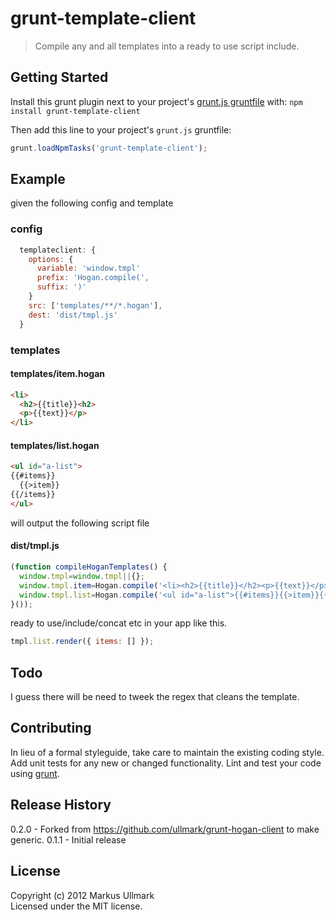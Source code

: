 # grunt-template-client

> Compile any and all templates into a ready to use script include.

## Getting Started
Install this grunt plugin next to your project's [grunt.js gruntfile][getting_started] with: `npm install grunt-template-client`

Then add this line to your project's `grunt.js` gruntfile:

```javascript
grunt.loadNpmTasks('grunt-template-client');
```

[grunt]: http://gruntjs.com/
[getting_started]: https://github.com/gruntjs/grunt/blob/master/docs/getting_started.md

## Example
given the following config and template
### config
```javascript
  templateclient: {
    options: {
      variable: 'window.tmpl'
      prefix: 'Hogan.compile(',
      suffix: ')'
    }
    src: ['templates/**/*.hogan'],
    dest: 'dist/tmpl.js' 
  }
```
### templates
#### templates/item.hogan
```html
<li>
  <h2>{{title}}<h2>
  <p>{{text}}</p>
</li>
```
#### templates/list.hogan
```html
<ul id="a-list">
{{#items}}
  {{>item}}
{{/items}}
</ul>
```

will output the following script file
#### dist/tmpl.js
```javascript
(function compileHoganTemplates() {
  window.tmpl=window.tmpl||{};
  window.tmpl.item=Hogan.compile('<li><h2>{{title}}</h2><p>{{text}}</p></li>');
  window.tmpl.list=Hogan.compile('<ul id="a-list">{{#items}}{{>item}}{{/items}}</ul>');
}());
```
ready to use/include/concat etc in your app like this.

```javascript
tmpl.list.render({ items: [] });
```

## Todo
I guess there will be need to tweek the regex that cleans the template.

## Contributing
In lieu of a formal styleguide, take care to maintain the existing coding style. Add unit tests for any new or changed functionality. Lint and test your code using [grunt][grunt].

## Release History
0.2.0 - Forked from https://github.com/ullmark/grunt-hogan-client to make generic.
0.1.1 - Initial release

## License
Copyright (c) 2012 Markus Ullmark  
Licensed under the MIT license.
